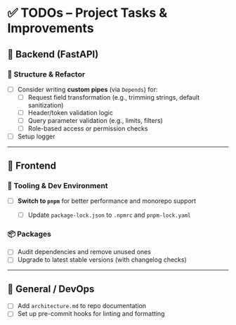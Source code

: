 # ✅ TODOs – Project Tasks & Improvements

## 🧩 Backend (FastAPI)

### 📌 Structure & Refactor
- [ ] Consider writing **custom pipes** (via `Depends`) for:
  - [ ] Request field transformation (e.g., trimming strings, default sanitization)
  - [ ] Header/token validation logic
  - [ ] Query parameter validation (e.g., limits, filters)
  - [ ] Role-based access or permission checks
- [ ] Setup logger
---

## 🎨 Frontend 

### 🔧 Tooling & Dev Environment
- [ ] **Switch to `pnpm`** for better performance and monorepo support
  - [ ] Update `package-lock.json` to `.npmrc` and `pnpm-lock.yaml`


### 📦 Packages
- [ ] Audit dependencies and remove unused ones
- [ ] Upgrade to latest stable versions (with changelog checks)
---

## 📁 General / DevOps
- [ ] Add `architecture.md` to repo documentation
- [ ] Set up pre-commit hooks for linting and formatting
